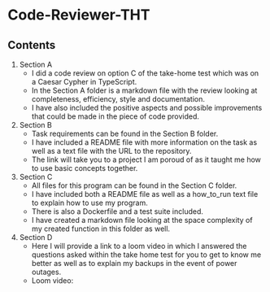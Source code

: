 # Code-Reviewer-THT

## Contents
1. Section A
   * I did a code review on option C of the take-home test which was on a Caesar Cypher in TypeScript.
   * In the Section A folder is a markdown file with the review looking at completeness, efficiency, style and documentation.
   * I have also included the positive aspects and possible improvements that could be made in the piece of code provided.
1. Section B
    * Task requirements can be found in the Section B folder.
     * I have included a README file with more information on the task as well as a text file with the URL to the repository.
    * The link will take you to a project I am poroud of as it taught me how to use basic concepts together.
1. Section C
    * All files for this program can be found in the Section C folder.
    * I have included both a README file as well as a how_to_run text file to explain how to use my program.
    * There is also a Dockerfile and a test suite included.
    * I have created a markdown file looking at the space complexity of my created function in this folder as well.
1. Section D
    * Here I will provide a link to a loom video in which I answered the questions asked within the take home test for you to get to know me better as well as to explain my backups in the event of power outages.
    * Loom video: 
